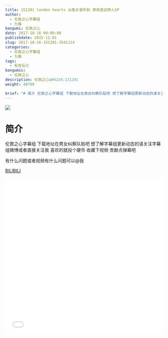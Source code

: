 ```yaml
---
title: 151201 london hearts 从故乡里听到 原来是这种人SP
author: 
  - 伦敦之心字幕组
  - 九條
bangumi: 伦敦之心
date: 2017-10-16 00:00:00
publishdate: 2015-12-01
slug: 2017-10-16-151201-3541114
categories: 
  - 伦敦之心字幕组
  - 九條
tags: 
  - 有吉弘行
bangumis: 
  - 伦敦之心
description: 伦敦之心&#8226;151201
weight: 48799

brief: "# 简介 伦敦之心字幕组 下载地址在男女纠察队贴吧 想了解字幕组更新动态的请关注字幕组微博或者直接关注我 喜欢的就投个硬币 收藏下视频 贡献点弹幕吧 有什么问题或者视频有什么问题可以@我"
---
```


![](https://i.imgur.com/h6TZWvN.jpg)

# 简介  
伦敦之心字幕组 下载地址在男女纠察队贴吧 想了解字幕组更新动态的请关注字幕组微博或者直接关注我 喜欢的就投个硬币 收藏下视频 贡献点弹幕吧


有什么问题或者视频有什么问题可以@我

  [BILIBILI](https://www.bilibili.com/video/av3541114/)


<div class="vcontainer">  <iframe class='video' src="//www.bilibili.com/blackboard/player.html?aid=3541114" width="100%" height="500" frameborder="0" allowfullscreen="allowfullscreen"></iframe></div>
